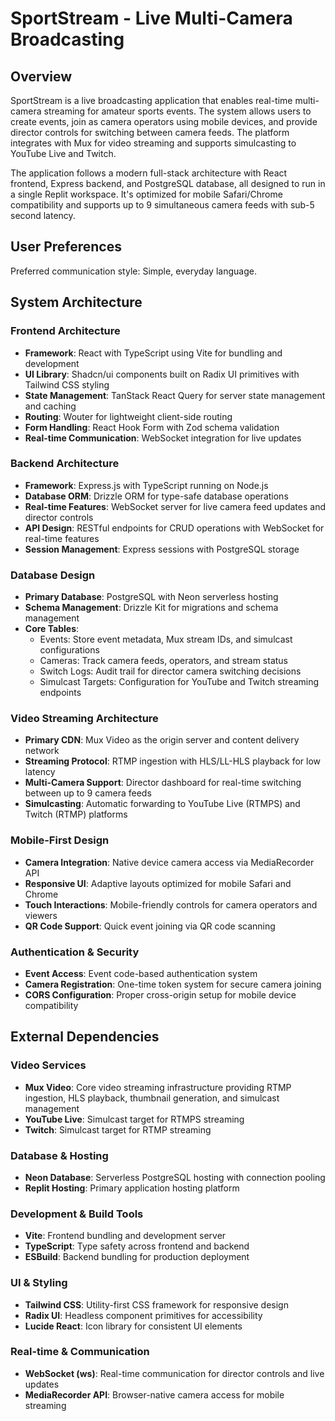# SportStream - Live Multi-Camera Broadcasting

## Overview

SportStream is a live broadcasting application that enables real-time multi-camera streaming for amateur sports events. The system allows users to create events, join as camera operators using mobile devices, and provide director controls for switching between camera feeds. The platform integrates with Mux for video streaming and supports simulcasting to YouTube Live and Twitch.

The application follows a modern full-stack architecture with React frontend, Express backend, and PostgreSQL database, all designed to run in a single Replit workspace. It's optimized for mobile Safari/Chrome compatibility and supports up to 9 simultaneous camera feeds with sub-5 second latency.

## User Preferences

Preferred communication style: Simple, everyday language.

## System Architecture

### Frontend Architecture
- **Framework**: React with TypeScript using Vite for bundling and development
- **UI Library**: Shadcn/ui components built on Radix UI primitives with Tailwind CSS styling
- **State Management**: TanStack React Query for server state management and caching
- **Routing**: Wouter for lightweight client-side routing
- **Form Handling**: React Hook Form with Zod schema validation
- **Real-time Communication**: WebSocket integration for live updates

### Backend Architecture
- **Framework**: Express.js with TypeScript running on Node.js
- **Database ORM**: Drizzle ORM for type-safe database operations
- **Real-time Features**: WebSocket server for live camera feed updates and director controls
- **API Design**: RESTful endpoints for CRUD operations with WebSocket for real-time features
- **Session Management**: Express sessions with PostgreSQL storage

### Database Design
- **Primary Database**: PostgreSQL with Neon serverless hosting
- **Schema Management**: Drizzle Kit for migrations and schema management
- **Core Tables**:
  - Events: Store event metadata, Mux stream IDs, and simulcast configurations
  - Cameras: Track camera feeds, operators, and stream status
  - Switch Logs: Audit trail for director camera switching decisions
  - Simulcast Targets: Configuration for YouTube and Twitch streaming endpoints

### Video Streaming Architecture
- **Primary CDN**: Mux Video as the origin server and content delivery network
- **Streaming Protocol**: RTMP ingestion with HLS/LL-HLS playback for low latency
- **Multi-Camera Support**: Director dashboard for real-time switching between up to 9 camera feeds
- **Simulcasting**: Automatic forwarding to YouTube Live (RTMPS) and Twitch (RTMP) platforms

### Mobile-First Design
- **Camera Integration**: Native device camera access via MediaRecorder API
- **Responsive UI**: Adaptive layouts optimized for mobile Safari and Chrome
- **Touch Interactions**: Mobile-friendly controls for camera operators and viewers
- **QR Code Support**: Quick event joining via QR code scanning

### Authentication & Security
- **Event Access**: Event code-based authentication system
- **Camera Registration**: One-time token system for secure camera joining
- **CORS Configuration**: Proper cross-origin setup for mobile device compatibility

## External Dependencies

### Video Services
- **Mux Video**: Core video streaming infrastructure providing RTMP ingestion, HLS playback, thumbnail generation, and simulcast management
- **YouTube Live**: Simulcast target for RTMPS streaming
- **Twitch**: Simulcast target for RTMP streaming

### Database & Hosting
- **Neon Database**: Serverless PostgreSQL hosting with connection pooling
- **Replit Hosting**: Primary application hosting platform

### Development & Build Tools
- **Vite**: Frontend bundling and development server
- **TypeScript**: Type safety across frontend and backend
- **ESBuild**: Backend bundling for production deployment

### UI & Styling
- **Tailwind CSS**: Utility-first CSS framework for responsive design
- **Radix UI**: Headless component primitives for accessibility
- **Lucide React**: Icon library for consistent UI elements

### Real-time & Communication
- **WebSocket (ws)**: Real-time communication for director controls and live updates
- **MediaRecorder API**: Browser-native camera access for mobile streaming